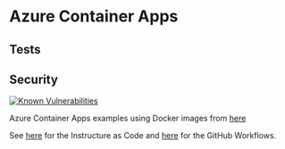 # Azure Container Apps

## Tests

## Security

[![Known Vulnerabilities](https://snyk.io/test/github/heathen1878/ACA/badge.svg)](https://snyk.io/test/github/heathen1878/ACA)

Azure Container Apps examples using Docker images from [here](https://github.com/heathen1878/Docker)

See [here](./iac/readme.md) for the Instructure as Code and [here](.github/workflows/) for the GitHub Workflows.
